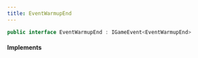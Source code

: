 ```yaml
---
title: EventWarmupEnd
---
```


```csharp
public interface EventWarmupEnd : IGameEvent<EventWarmupEnd>
```

#### Implements

